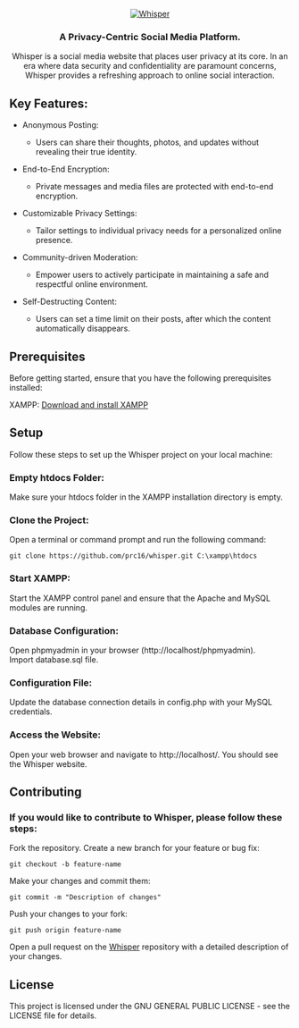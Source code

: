 <div align="center">

[![Whisper](https://raw.githubusercontent.com/prc16/whisper/master/.github/whisper-logo.png)](#readme)

### A Privacy-Centric Social Media Platform.  

Whisper is a social media website that places user privacy at its core. In an era where data security and confidentiality are paramount concerns, Whisper provides a refreshing approach to online social interaction.  
  
</div>

## Key Features:  
  
* Anonymous Posting:  
    * Users can share their thoughts, photos, and updates without revealing their true identity.  
  
* End-to-End Encryption:  
    * Private messages and media files are protected with end-to-end encryption.  
  
* Customizable Privacy Settings:  
    * Tailor settings to individual privacy needs for a personalized online presence.  

* Community-driven Moderation:  
    * Empower users to actively participate in maintaining a safe and respectful online environment.  

* Self-Destructing Content:
    * Users can set a time limit on their posts, after which the content automatically disappears.
  
## Prerequisites  
Before getting started, ensure that you have the following prerequisites installed:  
  
XAMPP: [Download and install XAMPP](https://www.apachefriends.org/download.html)  

## Setup  
Follow these steps to set up the Whisper project on your local machine:
  
### Empty htdocs Folder:  
  Make sure your htdocs folder in the XAMPP installation directory is empty.  
  
### Clone the Project:
Open a terminal or command prompt and run the following command:

    git clone https://github.com/prc16/whisper.git C:\xampp\htdocs
  
### Start XAMPP:
  Start the XAMPP control panel and ensure that the Apache and MySQL modules are running.  
  
### Database Configuration:  
Open phpmyadmin in your browser (http://localhost/phpmyadmin).  
Import database.sql file.
  
### Configuration File:  
Update the database connection details in config.php with your MySQL credentials.  
  
### Access the Website:
Open your web browser and navigate to http://localhost/. You should see the Whisper website.
  
## Contributing
  
### If you would like to contribute to Whisper, please follow these steps:

Fork the repository.
Create a new branch for your feature or bug fix:

    git checkout -b feature-name

Make your changes and commit them:

    git commit -m "Description of changes"

Push your changes to your fork:

    git push origin feature-name

Open a pull request on the [Whisper](https://github.com/prc16/whisper) repository with a detailed description of your changes.
  
## License

This project is licensed under the GNU GENERAL PUBLIC LICENSE - see the LICENSE file for details.
